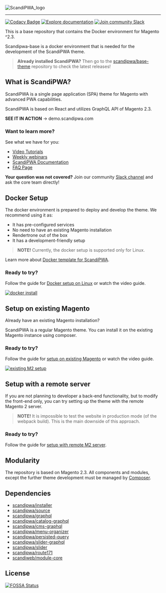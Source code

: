 ![ScandiPWA_logo](https://i.imgur.com/SLtCyQ8.png)

***

<!-- [![Docker Cloud Build Status](https://img.shields.io/docker/cloud/build/scandipwa/base.svg)](https://hub.docker.com/r/scandipwa/base) -->
[![Codacy Badge](https://api.codacy.com/project/badge/Grade/d90631c26cab4c459180a57a2b1268dc)](https://www.codacy.com/app/ScandiPWA/scandipwa-base?utm_source=github.com&amp;utm_medium=referral&amp;utm_content=scandipwa/scandipwa-base&amp;utm_campaign=Badge_Grade)
[![Explore documentation](https://img.shields.io/badge/explore-documentation-orange)](https://docs.scandipwa.com/)
[![Join community Slack](https://img.shields.io/badge/join-community%20slack-brightgreen)](https://join.slack.com/t/scandipwa/shared_invite/enQtNzE2Mjg1Nzg3MTg5LTQwM2E2NmQ0NmQ2MzliMjVjYjQ1MTFiYWU5ODAyYTYyMGQzNWM3MDhkYzkyZGMxYTJlZWI1N2ExY2Q1MDMwMTk)

This is a base repository that contains the Docker environment for Magento ^2.3.

Scandipwa-base is a docker environment that is needed for the development of the ScandiPWA theme.

>**Already installed ScandiPWA?** Then go to the [scandipwa/base-theme](https://github.com/scandipwa/base-theme) repository to check the latest releases! 

## What is ScandiPWA?

ScandiPWA is a single page application (SPA) theme for Magento with advanced PWA capabilities.

ScandiPWA is based on React and utilizes GraphQL API of Magento 2.3.

**SEE IT IN ACTION** → demo.scandipwa.com

### Want to learn more?

See what we have for you:
- [Video Tutorials](https://www.youtube.com/playlist?list=PLy0PoJ53Gjy3iHQmsZCD1WAazhyS03l-y)
- [Weekly webinars](https://www.youtube.com/channel/UCvnxo7rh5NRwvMHtJga9fww/videos)
- [ScandiPWA Documentation](https://docs.scandipwa.com/)
- [FAQ Page](https://docs.scandipwa.com/docs/installation/faq/)

**Your question was not covered?**
Join our community [Slack channel](https://join.slack.com/t/scandipwa/shared_invite/enQtNzE2Mjg1Nzg3MTg5LTQwM2E2NmQ0NmQ2MzliMjVjYjQ1MTFiYWU5ODAyYTYyMGQzNWM3MDhkYzkyZGMxYTJlZWI1N2ExY2Q1MDMwMTk) and ask the core team directly! 

## Docker Setup

The docker environment is prepared to deploy and develop the theme.
We recommend using it as:

- It has pre-configured services
- No need to have an existing Magento installation
- Rendertrone out of the box
- It has a development-friendly setup

>**NOTE!** Currently, the docker setup is supported only for Linux.

Learn more about [Docker template for ScandiPWA](https://github.com/scandipwa/scandipwa-base/blob/2.x-stable/DOCKER.md).

### Ready to try?

Follow the guide for [Docker setup on Linux](https://docs.scandipwa.com/docs/installation/docker/linux/) or watch the video guide.

[![docker install](https://i.ibb.co/0MpPFXL/Group-5.png)](https://www.youtube.com/watch?v=IOXSBcCBvCw&list=PLy0PoJ53Gjy3iHQmsZCD1WAazhyS03l-y&index=1)

## Setup on existing Magento

Already have an existing Magento installation? 

ScandiPWA is a regular Magento theme. You can install it on the existing Magento instance using composer.

### Ready to try?

Follow the guide for [setup on existing Magento](https://docs.scandipwa.com/docs/installation/on-existing-m2/) or watch the video guide.

[![existing M2 setup](https://i.ibb.co/1Xc12Pd/Group-8.png)](https://www.youtube.com/watch?v=JfvC3PcaHPU&list=PLy0PoJ53Gjy3iHQmsZCD1WAazhyS03l-y&index=2)

## Setup with a remote server

If you are not planning to developer a back-end functionality, but to modify the front-end only, you can try setting up the theme with the remote Magento 2 server.

> **NOTE!** It is impossible to test the website in production mode (of the webpack build). This is the main downside of this approach.

### Ready to try?

Follow the guide for [setup with remote M2 server](https://docs.scandipwa.com/docs/installation/with-remote-m2/).

## Modularity

The repository is based on Magento 2.3. All components and modules, except the further theme development must be managed by [Composer](https://getcomposer.org).

## Dependencies

- [scandipwa/installer](https://github.com/scandipwa/installer)
- [scandipwa/source](https://github.com/scandipwa/base-theme)
- [scandipwa/graphql](https://github.com/scandipwa/graphql)
- [scandipwa/catalog-graphql](https://github.com/scandipwa/catalog-graphql)
- [scandipwa/cms-graphql](https://github.com/scandipwa/cms-graphql)
- [scandipwa/menu-organizer](https://github.com/scandipwa/menu-organizer)
- [scandipwa/persisted-query](https://github.com/scandipwa/persisted-query)
- [scandipwa/slider-graphql](https://github.com/scandipwa/slider-graphql)
- [scandipwa/slider](https://github.com/scandipwa/slider)
- [scandipwa/route171](https://github.com/scandipwa/route717)
- [scandiweb/module-core](https://github.com/scandiwebcom/Scandiweb-Assets-Core)

## License
[![FOSSA Status](https://app.fossa.io/api/projects/git%2Bgithub.com%2Fscandipwa%2Fscandipwa-base.svg?type=large)](https://app.fossa.io/projects/git%2Bgithub.com%2Fscandipwa%2Fscandipwa-base?ref=badge_large)
